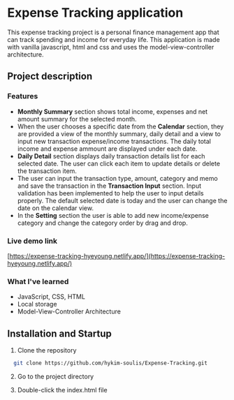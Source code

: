 # Expense Tracking application

This expense tracking project is a personal finance management app that can track spending and income for everyday life. This application is made with vanilla javascript, html and css and uses the model-view-controller architecture.

## Project description

### Features

- **Monthly Summary** section shows total income, expenses and net amount summary for the selected month.
- When the user chooses a specific date from the **Calendar** section, they are provided a view of the monthly summary, daily detail and a view to input new transaction expense/income transactions. The daily total income and expense ammount are displayed under each date.
- **Daily Detail** section displays daily transaction details list for each selected date. The user can click each item to update details or delete the transaction item.
- The user can input the transaction type, amount, category and memo and save the transaction in the **Transaction Input** section. Input validation has been implemented to help the user to input details properly. The default selected date is today and the user can change the date on the calendar view.
- In the **Setting** section the user is able to add new income/expense category and change the category order by drag and drop.

### Live demo link

[https://expense-tracking-hyeyoung.netlify.app/](https://expense-tracking-hyeyoung.netlify.app/)

### What I've learned

- JavaScript, CSS, HTML
- Local storage
- Model-View-Controller Architecture

## Installation and Startup

1. Clone the repository

```bash
  git clone https://github.com/hykim-soulis/Expense-Tracking.git
```

2. Go to the project directory

3. Double-click the index.html file
